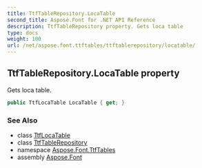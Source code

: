 ```yaml
---
title: TtfTableRepository.LocaTable
second_title: Aspose.Font for .NET API Reference
description: TtfTableRepository property. Gets loca table
type: docs
weight: 100
url: /net/aspose.font.ttftables/ttftablerepository/locatable/
---
```

## TtfTableRepository.LocaTable property

Gets loca table.

```csharp
public TtfLocaTable LocaTable { get; }
```

### See Also

* class [TtfLocaTable](../../ttflocatable/)
* class [TtfTableRepository](../)
* namespace [Aspose.Font.TtfTables](../../ttftablerepository/)
* assembly [Aspose.Font](../../../)


